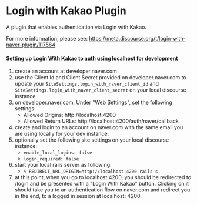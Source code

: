 # Login with Kakao Plugin

A plugin that enables authentication via Login with Kakao.

For more information, please see: https://meta.discourse.org/t/login-with-naver-plugin/117564

#### Setting up Login With Kakao to auth using localhost for development
1. create an account at developer.naver.com
2. use the Client Id and Client Secret provided on developer.naver.com to update your `SiteSettings.login_with_naver_client_id` and `SiteSettings.login_with_naver_client_secret` on your local discourse instance
3. on developer.naver.com, Under "Web Settings", set the following settings:
   - Allowed Origins: http://localhost:4200
   - Allowed Return URLs: http://localhost:4200/auth/naver/callback
4. create and login to an account on naver.com with the same email you are using locally for your dev instance.
5. optionally set the following site settings on your local discourse instance:
   - `enable_local_logins: false`
   - `login_required: false`
6. start your local rails server as following:
   - ```% REDIRECT_URL_ORIGIN=http://localhost:4200 rails s```
7. at this point, when you go to localhost:4200, you should be redirected to /login and be presented with a "Login With Kakao" button. Clicking on it should 
take you to an authentication flow on naver.com and redirect you in the end, to a logged in session at localhost: 4200.



